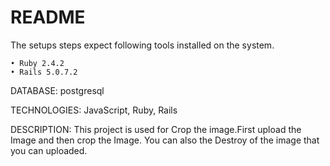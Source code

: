 # README
The setups steps expect following tools installed on the system.

    • Ruby 2.4.2
    • Rails 5.0.7.2

DATABASE: postgresql

TECHNOLOGIES: JavaScript, Ruby, Rails

DESCRIPTION: This project is used for Crop the image.First upload the Image and then crop the Image.
You can also the Destroy of the image that you can uploaded.
